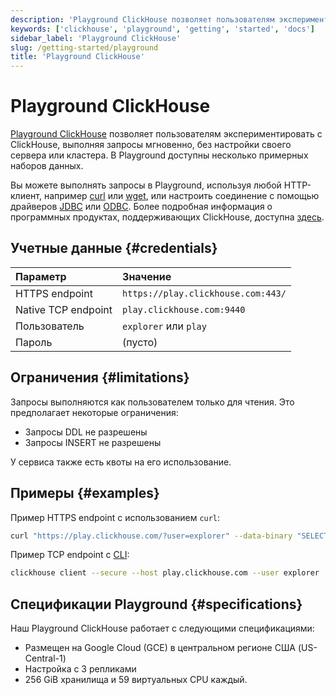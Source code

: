 ```yaml
---
description: 'Playground ClickHouse позволяет пользователям экспериментировать с ClickHouse, выполняя запросы мгновенно, без настройки своего сервера или кластера.'
keywords: ['clickhouse', 'playground', 'getting', 'started', 'docs']
sidebar_label: 'Playground ClickHouse'
slug: /getting-started/playground
title: 'Playground ClickHouse'
---
```



# Playground ClickHouse

[Playground ClickHouse](https://sql.clickhouse.com) позволяет пользователям экспериментировать с ClickHouse, выполняя запросы мгновенно, без настройки своего сервера или кластера. В Playground доступны несколько примерных наборов данных.

Вы можете выполнять запросы в Playground, используя любой HTTP-клиент, например [curl](https://curl.haxx.se) или [wget](https://www.gnu.org/software/wget/), или настроить соединение с помощью драйверов [JDBC](../interfaces/jdbc.md) или [ODBC](../interfaces/odbc.md). Более подробная информация о программных продуктах, поддерживающих ClickHouse, доступна [здесь](../integrations/index.mdx).

## Учетные данные {#credentials}

| Параметр           | Значение                             |
|:--------------------|:-------------------------------------|
| HTTPS endpoint      | `https://play.clickhouse.com:443/`  |
| Native TCP endpoint | `play.clickhouse.com:9440`          |
| Пользователь        | `explorer` или `play`                |
| Пароль             | (пусто)                             |

## Ограничения {#limitations}

Запросы выполняются как пользователем только для чтения. Это предполагает некоторые ограничения:

- Запросы DDL не разрешены
- Запросы INSERT не разрешены

У сервиса также есть квоты на его использование.

## Примеры {#examples}

Пример HTTPS endpoint с использованием `curl`:

```bash
curl "https://play.clickhouse.com/?user=explorer" --data-binary "SELECT 'Play ClickHouse'"
```

Пример TCP endpoint с [CLI](../interfaces/cli.md):

```bash
clickhouse client --secure --host play.clickhouse.com --user explorer
```

## Спецификации Playground {#specifications}

Наш Playground ClickHouse работает с следующими спецификациями:

- Размещен на Google Cloud (GCE) в центральном регионе США (US-Central-1)
- Настройка с 3 репликами
- 256 GiB хранилища и 59 виртуальных CPU каждый.
